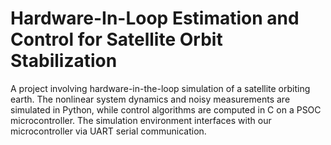 # Hardware-In-Loop Estimation and Control for Satellite Orbit Stabilization
A project involving hardware-in-the-loop simulation of a satellite orbiting earth. The nonlinear system dynamics and noisy measurements are simulated in Python, while control algorithms are computed in C on a PSOC microcontroller. The simulation environment interfaces with our microcontroller via UART serial communication.
